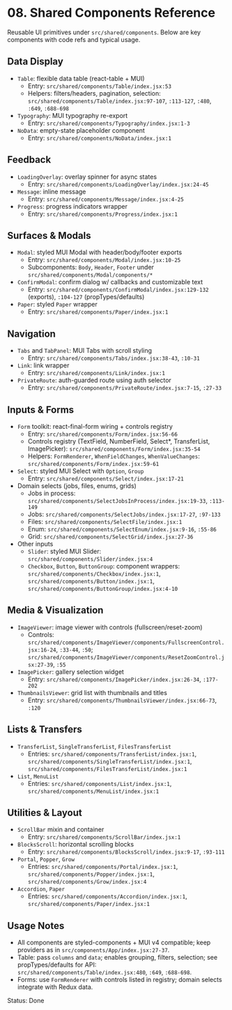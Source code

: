 # 08. Shared Components Reference

Reusable UI primitives under `src/shared/components`. Below are key components with code refs and typical usage.

## Data Display
- `Table`: flexible data table (react-table + MUI)
  - Entry: `src/shared/components/Table/index.jsx:53`
  - Helpers: filters/headers, pagination, selection: `src/shared/components/Table/index.jsx:97-107`, `:113-127`, `:480`, `:649`, `:688-698`
- `Typography`: MUI typography re-export
  - Entry: `src/shared/components/Typography/index.jsx:1-3`
- `NoData`: empty-state placeholder component
  - Entry: `src/shared/components/NoData/index.jsx:1`

## Feedback
- `LoadingOverlay`: overlay spinner for async states
  - Entry: `src/shared/components/LoadingOverlay/index.jsx:24-45`
- `Message`: inline message
  - Entry: `src/shared/components/Message/index.jsx:4-25`
- `Progress`: progress indicators wrapper
  - Entry: `src/shared/components/Progress/index.jsx:1`

## Surfaces & Modals
- `Modal`: styled MUI Modal with header/body/footer exports
  - Entry: `src/shared/components/Modal/index.jsx:10-25`
  - Subcomponents: `Body`, `Header`, `Footer` under `src/shared/components/Modal/components/*`
- `ConfirmModal`: confirm dialog w/ callbacks and customizable text
  - Entry: `src/shared/components/ConfirmModal/index.jsx:129-132` (exports), `:104-127` (propTypes/defaults)
- `Paper`: styled `Paper` wrapper
  - Entry: `src/shared/components/Paper/index.jsx:1`

## Navigation
- `Tabs` and `TabPanel`: MUI Tabs with scroll styling
  - Entry: `src/shared/components/Tabs/index.jsx:38-43`, `:10-31`
- `Link`: link wrapper
  - Entry: `src/shared/components/Link/index.jsx:1`
- `PrivateRoute`: auth-guarded route using auth selector
  - Entry: `src/shared/components/PrivateRoute/index.jsx:7-15`, `:27-33`

## Inputs & Forms
- `Form` toolkit: react-final-form wiring + controls registry
  - Entry: `src/shared/components/Form/index.jsx:56-66`
  - Controls registry (TextField, NumberField, Select*, TransferList, ImagePicker): `src/shared/components/Form/index.jsx:35-54`
  - Helpers: `FormRenderer`, `WhenFieldChanges`, `WhenValueChanges`: `src/shared/components/Form/index.jsx:59-61`
- `Select`: styled MUI Select with `Option`, `Group`
  - Entry: `src/shared/components/Select/index.jsx:17-21`
- Domain selects (jobs, files, enums, grids)
  - Jobs in process: `src/shared/components/SelectJobsInProcess/index.jsx:19-33`, `:113-149`
  - Jobs: `src/shared/components/SelectJobs/index.jsx:17-27`, `:97-133`
  - Files: `src/shared/components/SelectFile/index.jsx:1`
  - Enum: `src/shared/components/SelectEnum/index.jsx:9-16`, `:55-86`
  - Grid: `src/shared/components/SelectGrid/index.jsx:27-36`
- Other inputs
  - `Slider`: styled MUI Slider: `src/shared/components/Slider/index.jsx:4`
  - `Checkbox`, `Button`, `ButtonGroup`: component wrappers: `src/shared/components/Checkbox/index.jsx:1`, `src/shared/components/Button/index.jsx:1`, `src/shared/components/ButtonGroup/index.jsx:4-10`

## Media & Visualization
- `ImageViewer`: image viewer with controls (fullscreen/reset-zoom)
  - Controls: `src/shared/components/ImageViewer/components/FullscreenControl.jsx:16-24`, `:33-44`, `:50`; `src/shared/components/ImageViewer/components/ResetZoomControl.jsx:27-39`, `:55`
- `ImagePicker`: gallery selection widget
  - Entry: `src/shared/components/ImagePicker/index.jsx:26-34`, `:177-202`
- `ThumbnailsViewer`: grid list with thumbnails and titles
  - Entry: `src/shared/components/ThumbnailsViewer/index.jsx:66-73`, `:120`

## Lists & Transfers
- `TransferList`, `SingleTransferList`, `FilesTransferList`
  - Entries: `src/shared/components/TransferList/index.jsx:1`, `src/shared/components/SingleTransferList/index.jsx:1`, `src/shared/components/FilesTransferList/index.jsx:1`
- `List`, `MenuList`
  - Entries: `src/shared/components/List/index.jsx:1`, `src/shared/components/MenuList/index.jsx:1`

## Utilities & Layout
- `ScrollBar` mixin and container
  - Entry: `src/shared/components/ScrollBar/index.jsx:1`
- `BlocksScroll`: horizontal scrolling blocks
  - Entry: `src/shared/components/BlocksScroll/index.jsx:9-17`, `:93-111`
- `Portal`, `Popper`, `Grow`
  - Entries: `src/shared/components/Portal/index.jsx:1`, `src/shared/components/Popper/index.jsx:1`, `src/shared/components/Grow/index.jsx:4`
- `Accordion`, `Paper`
  - Entries: `src/shared/components/Accordion/index.jsx:1`, `src/shared/components/Paper/index.jsx:1`

## Usage Notes
- All components are styled-components + MUI v4 compatible; keep providers as in `src/components/App/index.jsx:27-37`.
- Table: pass `columns` and `data`; enables grouping, filters, selection; see propTypes/defaults for API: `src/shared/components/Table/index.jsx:480`, `:649`, `:688-698`.
- Forms: use `FormRenderer` with controls listed in registry; domain selects integrate with Redux data.

Status: Done

